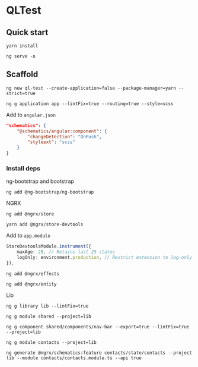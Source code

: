 # QLTest

## Quick start

`yarn install`

`ng serve -o`

## Scaffold
`ng new ql-test --create-application=false --package-manager=yarn --strict=true`

`ng g application app --lintFix=true --routing=true --style=scss`

Add to `angular.json`

```json
"schematics": {
    "@schematics/angular:component": {
        "changeDetection": "OnPush",
        "styleext": "scss"
    }
}
```

### Install deps

ng-bootstrap and bootstrap

`ng add @ng-bootstrap/ng-bootstrap`

NGRX

`ng add @ngrx/store`

`yarn add @ngrx/store-devtools`

Add to `app.module`
```typescript
StoreDevtoolsModule.instrument({
    maxAge: 25, // Retains last 25 states
    logOnly: environment.production, // Restrict extension to log-only mode
}),
```

`ng add @ngrx/effects`

`ng add @ngrx/entity`

Lib

`ng g library lib --lintFix=true`

`ng g module shared --project=lib`

`ng g component shared/components/nav-bar --export=true --lintFix=true --project=lib`

`ng g module contacts --project=lib`

`ng generate @ngrx/schematics:feature contacts/state/contacts --project lib --module contacts/contacts.module.ts --api true`

